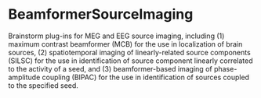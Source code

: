 # BeamformerSourceImaging
Brainstorm plug-ins for MEG and EEG source imaging, including (1) maximum contrast beamformer (MCB) for the use in localization of brain sources, (2) spatiotemporal imaging of linearly-related source components (SILSC) for the use in identification of source component linearly correlated to the activity of a seed, and (3) beamformer-based imaging of phase-amplitude coupling (BIPAC) for the use in identification of sources coupled to the specified seed. 

